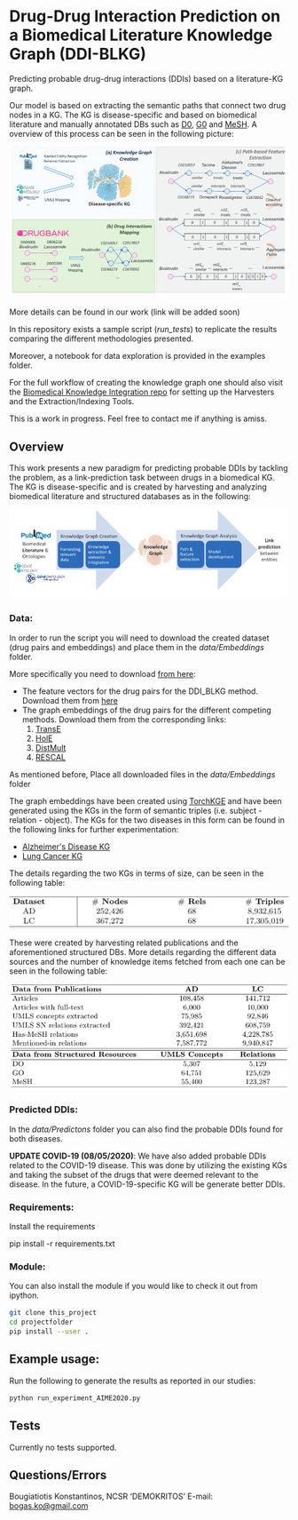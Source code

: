 # Drug-Drug Interaction Prediction on a Biomedical Literature Knowledge Graph (DDI-BLKG)
Predicting probable drug-drug interactions (DDIs) based on a literature-KG graph.

Our model is based on extracting the semantic paths that connect two drug nodes in a KG. The KG is disease-specific and based on biomedical literature and manually annotated DBs such as [D0](https://disease-ontology.org/), [G0](http://geneontology.org/) and [MeSH](https://www.nlm.nih.gov/research/umls/sourcereleasedocs/current/MSH/index.html). A overview of this process can be seen in the following picture:


![](images/feat_extr.png)


More details can be found in our work (link will be added soon)

In this repository exists  a sample script (*run\_tests*) to replicate the results comparing the different methodologies presented.

Moreover, a notebook for data exploration is provided in the examples folder.

For the full workflow of creating the knowledge graph one should also visit
the [Biomedical Knowledge Integration repo](https://github.com/tasosnent/Biomedical-Knowledge-Integration) for setting up the Harvesters and the Extraction/Indexing Tools.


This is a work in progress. Feel free to contact me if anything is amiss.

## Overview

This work presents a new paradigm for predicting probable DDIs by tackling the problem, as a link-prediction task between drugs in a biomedical KG. The KG is disease-specific and is created by harvesting and analyzing biomedical literature and structured databases as in the following:

![](images/workflow.png)


### Data:

In order to run the script you will need to download the created dataset (drug pairs and embeddings) and place them in the *data/Embeddings* folder.

More specifically you need to download [from here](https://owncloud.skel.iit.demokritos.gr/index.php/s/WFpHQ6aegYK1J7M):
 
 - The feature vectors for the drug pairs for the DDI_BLKG method. Download them from [here](https://owncloud.skel.iit.demokritos.gr/index.php/s/82I5Wtm9OlZa1mC)
 - The graph embeddings of the drug pairs for the different competing methods. Download them from the corresponding links:
	 1. [TransE](https://owncloud.skel.iit.demokritos.gr/index.php/s/V5MwpsvbFqgzk1j)
	 2. [HolE](https://owncloud.skel.iit.demokritos.gr/index.php/s/ZBUlt41JsGoikRB)
	 3. [DistMult](https://owncloud.skel.iit.demokritos.gr/index.php/s/ktI92u0XeLexzlR)
	 4. [RESCAL](https://owncloud.skel.iit.demokritos.gr/index.php/s/V5MwpsvbFqgzk1j)
 
As mentioned before, Place all downloaded files in the *data/Embeddings* folder

The graph embeddings have been created using [TorchKGE](https://torchkge.readthedocs.io/en/latest/) and have been generated using the KGs in the form of semantic triples (i.e. subject - relation - object). The KGs for the two diseases in this form  can be found in the following links for further experimentation:

 - [Alzheimer's Disease KG](https://owncloud.skel.iit.demokritos.gr/index.php/s/Flt5dqqUEwac3H5)
 - [Lung Cancer KG](https://owncloud.skel.iit.demokritos.gr/index.php/s/V40tNlo8xc4AmYA)
 
The details regarding the two KGs in terms of size, can be seen in the following table:

![](images/kg_size.png)


These were created by harvesting related publications and the aforementioned structured DBs. More details regarding the different data sources and the number of knowledge items fetched from each one can be seen in the following table:

![](images/data_sources.png)


### Predicted DDIs:
In the *data/Predictons* folder you can also find the probable DDIs found for both diseases.


**UPDATE COVID-19 (08/05/2020)**: We have also added probable DDIs related to the COVID-19 disease. This was done by utilizing the existing KGs and taking the subset of the drugs that were deemed relevant to the disease. In the future, a COVID-19-specific KG will be generate better DDIs.

### Requirements:
Install the requirements

pip install -r requirements.txt

### Module:

You can also install the module if you would like to check it out from ipython.
```sh
git clone this_project
cd projectfolder
pip install --user .
```


## Example usage:
Run the following to generate the results as reported in our studies:
```python
python run_experiment_AIME2020.py
```

## Tests

Currently no tests supported.

## Questions/Errors
Bougiatiotis Konstantinos, NCSR ‘DEMOKRITOS’ E-mail: bogas.ko@gmail.com

